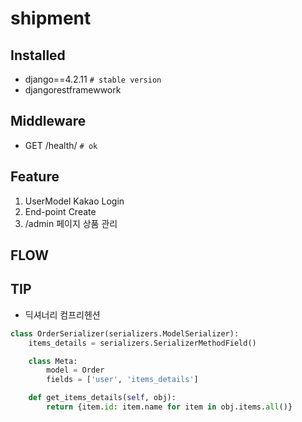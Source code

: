 # shipment

## Installed

- django==4.2.11 `# stable version`
- djangorestframewwork

## Middleware

- GET /health/ `# ok`

## Feature

1. UserModel Kakao Login
2. End-point Create
3. /admin 페이지 상품 관리

## FLOW

## TIP

- 딕셔너리 컴프리헨션
```python
class OrderSerializer(serializers.ModelSerializer):
    items_details = serializers.SerializerMethodField()

    class Meta:
        model = Order
        fields = ['user', 'items_details']

    def get_items_details(self, obj):
        return {item.id: item.name for item in obj.items.all()}
```
